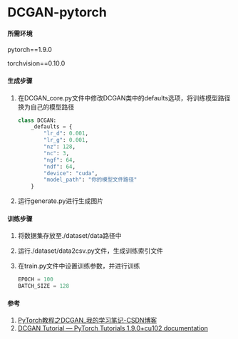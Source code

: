 # DCGAN-pytorch

#### 所需环境
pytorch==1.9.0

torchvision==0.10.0


#### 生成步骤

1. 在DCGAN_core.py文件中修改DCGAN类中的defaults选项，将训练模型路径换为自己的模型路径

   ```python
   class DCGAN:
       _defaults = {
           "lr_d": 0.001,
           "lr_g": 0.001,
           "nz": 128,
           "nc": 3,
           "ngf": 64,
           "ndf": 64,
           "device": "cuda",
           "model_path": "你的模型文件路径"
       }
   ```

2. 运行generate.py进行生成图片

#### 训练步骤

1. 将数据集存放至./dataset/data路径中

2. 运行./dataset/data2csv.py文件，生成训练索引文件

3. 在train.py文件中设置训练参数，并进行训练

   ```python
   EPOCH = 100
   BATCH_SIZE = 128
   ```

#### 参考

1.  [PyTorch教程之DCGAN_我的学习笔记-CSDN博客](https://blog.csdn.net/weixin_36811328/article/details/88420820)
2.  [DCGAN Tutorial — PyTorch Tutorials 1.9.0+cu102 documentation](https://pytorch.org/tutorials/beginner/dcgan_faces_tutorial.html)

